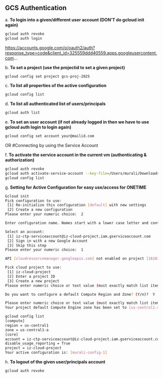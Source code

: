 ## GCS Authentication

a. **To login into a given/different user account (DON’T do gcloud init again)**
```bash
gcloud auth revoke
gcloud auth login
```
 
https://accounts.google.com/o/oauth2/auth?response_type=code&client_id=325559ddd40559.apps.googleusercontent.com...  

b. **To set a project (use the projectid to set a given project)**
```bash
gcloud config set project gcs-proj-2025
```

c. **To list all properties of the active configuration**
```bash
gcloud config list
```

d. **To list all authenticated list of users/principals**
```bash
gcloud auth list
```

e. **To set an user account (if not already logged in then we have to use gcloud auth login to login again)**
```bash
gcloud config set account your@mailid.com
```
OR
#Connecting by using the Service Account

f. **To activate the service account in the current vm (authenticating & authorization)**
```bash
gcloud auth revoke
gcloud auth activate-service-account --key-file=/Users/murali/Downloads/iz-cloud-project.json
gcloud config list
```

g. **Setting for Active Configuration for easy use/access for ONETIME**
```bash
Gcloud init 
Pick configuration to use:
 [1] Re-initialize this configuration [default] with new settings 
 [2] Create a new configuration
Please enter your numeric choice:  2

Enter configuration name. Names start with a lower case letter and contain only lower case letters a-z, digits 0-9, and hyphens '-':  murali-config-1

Select an account:
 [1] iz-ctp-serviceaccount@iz-cloud-project.iam.gserviceaccount.com
 [2] Sign in with a new Google Account
 [3] Skip this step
Please enter your numeric choice:  1

API [cloudresourcemanager.googleapis.com] not enabled on project [162036903753]. Would you like to enable and retry (this will take a few minutes)? (y/N)?  y

Pick cloud project to use: 
 [1] iz-cloud-project
 [2] Enter a project ID
 [3] Create a new project
Please enter numeric choice or text value (must exactly match list item):  1

Do you want to configure a default Compute Region and Zone? (Y/n)?  Y

Please enter numeric choice or text value (must exactly match list item):  9
Your project default Compute Engine zone has been set to [us-central1-a].

gcloud config list
[compute]
region = us-central1
zone = us-central1-a
[core]
account = iz-ctp-serviceaccount@iz-cloud-project.iam.gserviceaccount.com
disable_usage_reporting = True
project = iz-cloud-project
Your active configuration is: [murali-config-1]
```

h. **To logout of the given user/principals account**
```bash
gcloud auth revoke
```
